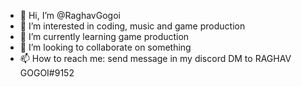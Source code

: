 - 👋 Hi, I’m @RaghavGogoi
- 👀 I’m interested in coding, music and game production
- 🌱 I’m currently learning game production
- 💞️ I’m looking to collaborate on something
- 📫 How to reach me: send message in my discord DM to RAGHAV GOGOI#9152

<!---
RaghavGogoi/RaghavGogoi is a ✨ special ✨ repository because its `README.md` (this file) appears on your GitHub profile.
You can click the Preview link to take a look at your changes.
--->
